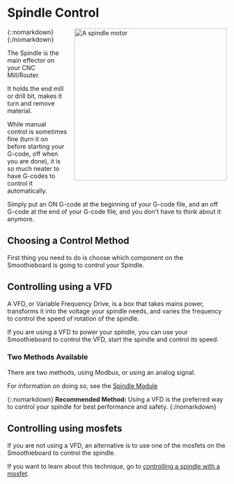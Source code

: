 # Spindle Control

{::nomarkdown}
<a href="/images/temporary/cnc-spindle-generic.jpg">
  <img src="/images/temporary/cnc-spindle-generic.jpg" alt="A spindle motor" style="width: 350px; height: auto; float: right; margin-left: 1rem;"/>
</a>
{:/nomarkdown}

The Spindle is the main effector on your CNC Mill/Router.

It holds the end mill or drill bit, makes it turn and remove material.

While manual control is sometimes fine (turn it on before starting your G-code, off when you are done), it is so much neater to have G-codes to control it automatically.

Simply put an ON G-code at the beginning of your G-code file, and an off G-code at the end of your G-code file, and you don't have to think about it anymore.

## Choosing a Control Method

First thing you need to do is choose which component on the Smoothieboard is going to control your Spindle.

## Controlling using a VFD

A VFD, or Variable Frequency Drive, is a box that takes mains power, transforms it into the voltage your spindle needs, and varies the frequency to control the speed of rotation of the spindle.

If you are using a VFD to power your spindle, you can use your Smoothieboard to control the VFD, start the spindle and control its speed.

### Two Methods Available

There are two methods, using Modbus, or using an analog signal.

For information on doing so, see the [Spindle Module](spindle-module)

{::nomarkdown}
<sl-alert variant="primary" open>
  <sl-icon slot="icon" name="star"></sl-icon>
  <strong>Recommended Method:</strong> Using a VFD is the preferred way to control your spindle for best performance and safety.
</sl-alert>
{:/nomarkdown}

## Controlling using mosfets

If you are not using a VFD, an alternative is to use one of the mosfets on the Smoothieboard to control the spindle.

If you want to learn about this technique, go to [controlling a spindle with a mosfet](spindle-mosfet-control).

